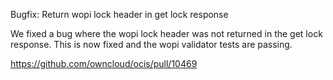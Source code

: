 Bugfix: Return wopi lock header in get lock response

We fixed a bug where the wopi lock header was not returned in the get lock response. This is now fixed and the wopi validator tests are passing.

https://github.com/owncloud/ocis/pull/10469
